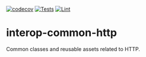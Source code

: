 [![codecov](https://codecov.io/gh/projectronin/interop-common/branch/master/graph/badge.svg?token=KiZZ1bVPHv&flag=http)](https://app.codecov.io/gh/projectronin/interop-common/branch/master)
[![Tests](https://github.com/projectronin/interop-common/actions/workflows/http_test.yml/badge.svg)](https://github.com/projectronin/interop-common/actions/workflows/http_test.yml)
[![Lint](https://github.com/projectronin/interop-common/actions/workflows/lint.yml/badge.svg)](https://github.com/projectronin/interop-common/actions/workflows/lint.yml)

# interop-common-http

Common classes and reusable assets related to HTTP.

